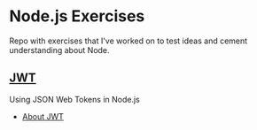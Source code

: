 # Node.js Exercises

Repo with exercises that I've worked on to test ideas and cement understanding about Node.

## [JWT](https://github.com/Darth-Knoppix/node-exercises/tree/master/jwt)

Using JSON Web Tokens in Node.js

- [About JWT](https://jwt.io)

